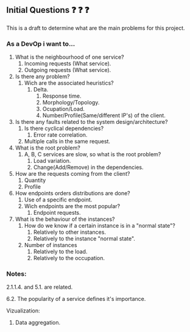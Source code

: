 ## Initial Questions :question: :question: :question:

This is a draft to determine what are the main problems for this project.

### As a DevOp i want to...

1. What is the neighbourhood of one service? 
    1. Incoming requests (What service).
    2. Outgoing requests (What service).
2. Is there any problem?
    1. Wich are the associated heuristics?
        1. Delta.
            1. Response time.
            2. Morphology/Topology.
            3. Ocupation/Load.
            4. Number/Profile(Same/different IP's) of the client.
3. Is there any faults related to the system design/architecture?
    1. Is there cyclical dependencies?
        1. Error rate correlation.
    2. Multiple calls in the same request.
4. What is the root problem?
    1. A, B, C services are slow, so what is the root problem?
        1. Load variation.
        2. Change(Add/Remove) in the dependencies.
5. How are the requests coming from the client?
    1. Quantity
    2. Profile
6. How endpoints orders distributions are done?
    1. Use of a specific endpoint.
    2. Wich endpoints are the most popular?
        1. Endpoint requests.
7. What is the behaviour of the instances?
    1. How do we know if a certain instance is in a "normal state"?
        1. Relatively to other instances.
        2. Relatively to the instance "normal state".
    2. Number of instances
        1. Relatively to the load.
        2. Relatively to the occupation.

### Notes: 

2.1.1.4. and 5.1. are related.

6.2. The popularity of a service defines it's importance.

Vizualization:
1. Data aggregation.

